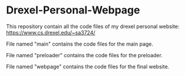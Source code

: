 # Drexel-Personal-Webpage

This repository contain all the code files of my drexel personal website: https://www.cs.drexel.edu/~sa3724/

File named "main" contains the code files for the main page.

File named "preloader" contains the code files for the preloader.

File named "webpage" contains the code files for the final website.
